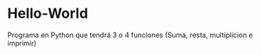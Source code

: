# Hello-World
 Programa en Python que tendrá 3 o 4 funciones (Suma, resta, multiplicion e imprimir)
